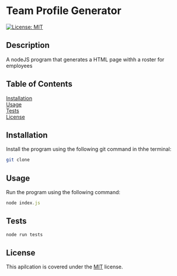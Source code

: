 # Team Profile Generator
[![License: MIT](https://img.shields.io/badge/License-MIT-yellow.svg)](https://opensource.org/licenses/MIT)

## Description

A nodeJS program that generates a HTML page withh a roster for employees

## Table of Contents

[Installation](#Installation)  
[Usage](#Usage)   
[Tests](#Tests)  
[License](#License)  

<a name="Installation"></a>
## Installation

Install the program using the following git command in thhe terminal:

```bash
git clone
```

<a name="Usage"></a>
## Usage

Run the program using the following command:

```javascript
node index.js
```

<a name="Tests"></a>
## Tests

```javascript
node run tests
```

<a name="License"></a>
## License

This apilcation is covered under the [MIT](https://opensource.org/licenses/MIT) license.

